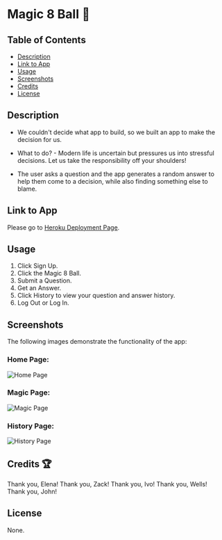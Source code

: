 # Magic 8 Ball 🎱

## Table of Contents

- [Description](#description)
- [Link to App](#link-to-app)
- [Usage](#usage)
- [Screenshots](#screenshots)
- [Credits](#credits)
- [License](#license)

## Description

- We couldn't decide what app to build, so we built an app to make the decision for us.

- What to do? - Modern life is uncertain but pressures us into stressful decisions. Let us take the responsibility off your shoulders!

- The user asks a question and the app generates a random answer to help them come to a decision, while also finding something else to blame.

## Link to App

Please go to [Heroku Deployment Page](https://magic8-ezi.herokuapp.com/).

## Usage

1. Click Sign Up.
2. Click the Magic 8 Ball.
3. Submit a Question.
4. Get an Answer.
5. Click History to view your question and answer history.
6. Log Out or Log In.

## Screenshots

The following images demonstrate the functionality of the app:

### Home Page:

![Home Page](./public/images/home.png) 

### Magic Page:

![Magic Page](./public/images/magic.png) 

### History Page:

![History Page](./public/images/history.png)

## Credits 🏆

Thank you, Elena!
Thank you, Zack!
Thank you, Ivo!
Thank you, Wells!
Thank you, John!

## License

None.





